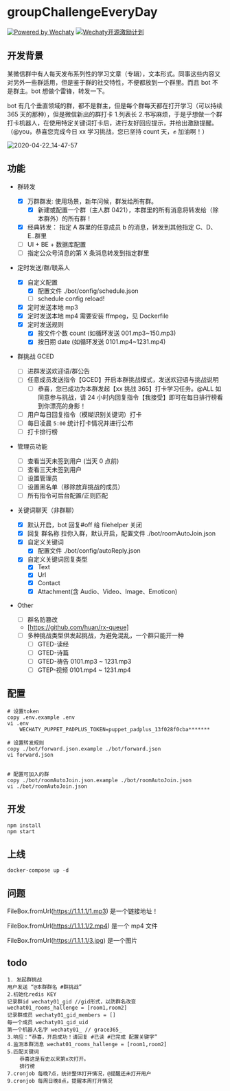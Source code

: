 # groupChallengeEveryDay

[![Powered by Wechaty](https://img.shields.io/badge/Powered%20By-Wechaty-green.svg)](https://github.com/chatie/wechaty)
[![Wechaty开源激励计划](https://img.shields.io/badge/Wechaty-开源激励计划-green.svg)](https://github.com/juzibot/Welcome/wiki/Everything-about-Wechaty)

## 开发背景

某微信群中有人每天发布系列性的学习文章（专辑），文本形式。同事这些内容又对另外一些群适用，但是鉴于群的社交特性，不便都放到一个群里。而且 bot 不是群主。bot 想做个雷锋，转发一下。

bot 有几个垂直领域的群，都不是群主，但是每个群每天都在打开学习（可以持续 365 天的那种），但是微信新出的群打卡 1.列表长 2.书写麻烦，于是乎想做一个群打卡机器人，在使用特定关键词打卡后，进行友好回应提示，并给出激励提醒。（@you，恭喜您完成今日 xx 学习挑战，您已坚持 count 天，✊ 加油啊！）

![2020-04-22_14-47-57](https://i.loli.net/2020/04/22/GbYLMgv39A7JdZf.jpg)

## 功能

-   群转发
    -   [x] 万群群发: 使用场景，新年问候，群发给所有群。
        -   [x] 新建或配置一个群（主人群 0421），本群里的所有消息将转发给（除本群外）的所有群！
    -   [x] 经典转发： 指定 A 群里的任意成员 b 的消息，转发到其他指定 C、D、E..群里
    -   [ ] UI + BE + 数据库配置
    -   [ ] 指定公众号消息的第 X 条消息转发到指定群里
-   定时发送/群/联系人
    -   [x] 自定义配置
        -   [x] 配置文件 ./bot/config/schedule.json
        -   [ ] schedule config reload!
    -   [x] 定时发送本地 mp3
    -   [x] 定时发送本地 mp4 需要安装 ffmpeg，见 Dockerfile
    -   [x] 定时发送规则
        -   [x] 按文件个数 count (如循环发送 001.mp3~150.mp3)
        -   [x] 按日期 date (如循环发送 0101.mp4~1231.mp4)
-   群挑战 GCED
    -   [ ] 进群发送欢迎语/群公告
    -   [ ] 任意成员发送指令【GCED】开启本群挑战模式，发送欢迎语与挑战说明
        -   [ ] 恭喜，您已成功为本群发起【xx 挑战 365】打卡学习任务。@ALL 如同意参与挑战，请 24 小时内回复指令【我接受】即可在每日排行榜看到你漂亮的身影！
    -   [ ] 用户每日回复指令（模糊识别关键词）打卡
    -   [ ] 每日凌晨 `5:00` 统计打卡情况并进行公布
    -   [ ] 打卡排行榜
-   管理员功能
    -   [ ] 查看当天未签到用户 (当天 0 点前)
    -   [ ] 查看三天未签到用户
    -   [ ] 设置管理员
    -   [ ] 设置黑名单（移除放弃挑战的成员）
    -   [ ] 所有指令可后台配置/正则匹配
-   关键词聊天（非群聊）

    -   [x] 默认开启，bot 回复#off 给 filehelper 关闭
    -   [x] 回复 群名称 拉你入群，默认开启，配置文件 ./bot/roomAutoJoin.json
    -   [x] 自定义关键词
        -   [x] 配置文件 ./bot/config/autoReply.json
    -   [x] 自定义关键词回复类型
        -   [x] Text
        -   [x] Url
        -   [x] Contact
        -   [x] Attachment(含 Audio、Video、Image、Emoticon)

-   Other
    -   [ ] 群名防篡改
    -   [ ](队列)[https://github.com/huan/rx-queue]
    -   [ ] 多种挑战类型供发起挑战，为避免混乱，一个群只能开一种
        -   [ ] GTED-读经
        -   [ ] GTED-诗篇
        -   [ ] GTED-祷告 0101.mp3 ~ 1231.mp3
        -   [ ] GTEP-视频 0101.mp4 ~ 1231.mp4

## 配置

```
# 设置token
copy .env.example .env
vi .env
    WECHATY_PUPPET_PADPLUS_TOKEN=puppet_padplus_13f028f0cba*******

# 设置转发规则
copy ./bot/forward.json.example ./bot/forward.json
vi forward.json


# 配置可加入的群
copy ./bot/roomAutoJoin.json.example ./bot/roomAutoJoin.json
vi ./bot/roomAutoJoin.json
```

## 开发

```
npm install
npm start
```

## 上线

```
docker-compose up -d
```

## 问题

FileBox.fromUrl(https://1.1.1.1/1.mp3) 是一个链接地址！

FileBox.fromUrl(https://1.1.1.1/2.mp4) 是一个 mp4 文件

FileBox.fromUrl(https://1.1.1.1/3.jpg) 是一个图片

## todo

```
1. 发起群挑战
用户发送 “@本群群名 #群挑战”
2.初始化redis KEY
记录群id wechaty01_gid //gid形式，以防群名改变
wechat01_rooms_hallenge = [room1,room2]
记录群成员 wechaty01_gid_members = []
每一个成员 wechaty01_gid_uid
第一个机器人名字 wechaty01_ // grace365_
3.响应：“恭喜，开启成功！请回复 #已读 #已完成 配置关键字”
4.监测本群消息 wechat01_rooms_hallenge = [room1,room2]
5.匹配关键词
    恭喜这是有史以来第x次打开。
    排行榜
7.cronjob 每晚7点，统计整体打开情况，@提醒还未打开用户
9.cronjob 每周日晚8点，提醒本周打开情况
```
